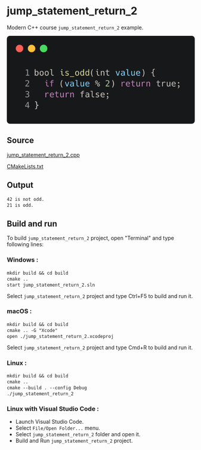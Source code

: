 # jump_statement_return_2

Modern C++ course `jump_statement_return_2` example.

![jump_statement_return_2](../../../../docs/pictures/language_basics/jump_statement_return_2.png)

## Source

[jump_statement_return_2.cpp](jump_statement_return_2.cpp)

[CMakeLists.txt](CMakeLists.txt)

## Output

```
42 is not odd.
21 is odd.
```

## Build and run

To build `jump_statement_return_2` project, open "Terminal" and type following lines:

### Windows :

``` shell
mkdir build && cd build
cmake .. 
start jump_statement_return_2.sln
```

Select `jump_statement_return_2` project and type Ctrl+F5 to build and run it.

### macOS :

``` shell
mkdir build && cd build
cmake .. -G "Xcode"
open ./jump_statement_return_2.xcodeproj
```

Select `jump_statement_return_2` project and type Cmd+R to build and run it.

### Linux :

``` shell
mkdir build && cd build
cmake .. 
cmake --build . --config Debug
./jump_statement_return_2
```

### Linux with Visual Studio Code :

* Launch Visual Studio Code.
* Select `File/Open Folder...` menu.
* Select `jump_statement_return_2` folder and open it.
* Build and Run `jump_statement_return_2` project.

